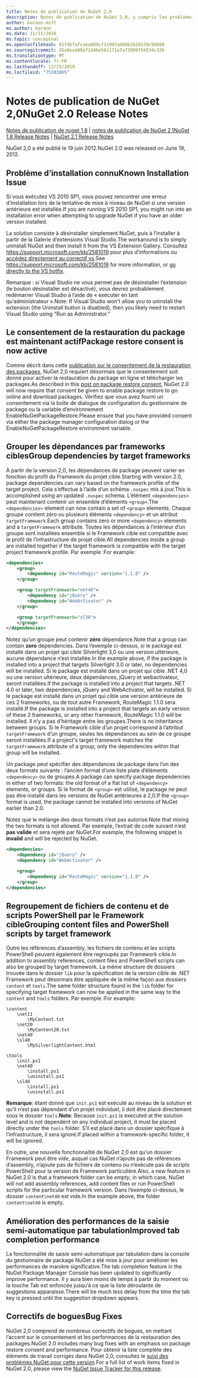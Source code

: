 ```yaml
---
title: Notes de publication de NuGet 2,0
description: Notes de publication de NuGet 2,0, y compris les problèmes connus, les correctifs de bogues, les fonctionnalités ajoutées et DCR.
author: karann-msft
ms.author: karann
ms.date: 11/11/2016
ms.topic: conceptual
ms.openlocfilehash: 01fdbfafcaea009cf119dfa880b2b16539c9b088
ms.sourcegitcommit: 26a8eae00af2d4be581171e7a73009f94534c336
ms.translationtype: MT
ms.contentlocale: fr-FR
ms.lasthandoff: 12/25/2019
ms.locfileid: "75383065"
---
```

# <a name="nuget-20-release-notes"></a><span data-ttu-id="52f1a-103">Notes de publication de NuGet 2,0</span><span class="sxs-lookup"><span data-stu-id="52f1a-103">NuGet 2.0 Release Notes</span></span>

<span data-ttu-id="52f1a-104">[Notes de publication de nuget 1,8](../release-notes/nuget-1.8.md) | [notes de publication de NuGet 2,1](../release-notes/nuget-2.1.md)</span><span class="sxs-lookup"><span data-stu-id="52f1a-104">[NuGet 1.8 Release Notes](../release-notes/nuget-1.8.md) | [NuGet 2.1 Release Notes](../release-notes/nuget-2.1.md)</span></span>

<span data-ttu-id="52f1a-105">NuGet 2,0 a été publié le 19 juin 2012.</span><span class="sxs-lookup"><span data-stu-id="52f1a-105">NuGet 2.0 was released on June 19, 2012.</span></span>

## <a name="known-installation-issue"></a><span data-ttu-id="52f1a-106">Problème d’installation connu</span><span class="sxs-lookup"><span data-stu-id="52f1a-106">Known Installation Issue</span></span>
<span data-ttu-id="52f1a-107">Si vous exécutez VS 2010 SP1, vous pouvez rencontrer une erreur d’installation lors de la tentative de mise à niveau de NuGet si une version antérieure est installée.</span><span class="sxs-lookup"><span data-stu-id="52f1a-107">If you are running VS 2010 SP1, you might run into an installation error when attempting to upgrade NuGet if you have an older version installed.</span></span>

<span data-ttu-id="52f1a-108">La solution consiste à désinstaller simplement NuGet, puis à l’installer à partir de la Galerie d’extensions Visual Studio.</span><span class="sxs-lookup"><span data-stu-id="52f1a-108">The workaround is to simply uninstall NuGet and then install it from the VS Extension Gallery.</span></span>  <span data-ttu-id="52f1a-109">Consultez <https://support.microsoft.com/kb/2581019> pour plus d’informations ou [accédez directement au correctif vs](http://bit.ly/vsixcertfix).</span><span class="sxs-lookup"><span data-stu-id="52f1a-109">See <https://support.microsoft.com/kb/2581019> for more information, or [go directly to the VS hotfix](http://bit.ly/vsixcertfix).</span></span>

<span data-ttu-id="52f1a-110">Remarque : si Visual Studio ne vous permet pas de désinstaller l’extension (le bouton désinstaller est désactivé), vous devrez probablement redémarrer Visual Studio à l’aide de « exécuter en tant qu’administrateur ».</span><span class="sxs-lookup"><span data-stu-id="52f1a-110">Note: If Visual Studio won't allow you to uninstall the extension (the Uninstall button is disabled), then you likely need to restart Visual Studio using "Run as Administrator."</span></span>

## <a name="package-restore-consent-is-now-active"></a><span data-ttu-id="52f1a-111">Le consentement de la restauration du package est maintenant actif</span><span class="sxs-lookup"><span data-stu-id="52f1a-111">Package restore consent is now active</span></span>

<span data-ttu-id="52f1a-112">Comme décrit dans cette [publication sur le consentement de la restauration des packages](http://blog.nuget.org/20120518/package-restore-and-consent.html), NuGet 2,0 requiert désormais que le consentement soit donné pour activer la restauration du package en ligne et télécharger les packages.</span><span class="sxs-lookup"><span data-stu-id="52f1a-112">As described in this [post on package restore consent](http://blog.nuget.org/20120518/package-restore-and-consent.html), NuGet 2.0 will now require that consent be given to enable package restore to go online and download packages.</span></span> <span data-ttu-id="52f1a-113">Vérifiez que vous avez fourni un consentement via la boîte de dialogue de configuration du gestionnaire de package ou la variable d’environnement EnableNuGetPackageRestore.</span><span class="sxs-lookup"><span data-stu-id="52f1a-113">Please ensure that you have provided consent via either the package manager configuration dialog or the EnableNuGetPackageRestore environment variable.</span></span>

## <a name="group-dependencies-by-target-frameworks"></a><span data-ttu-id="52f1a-114">Grouper les dépendances par frameworks cibles</span><span class="sxs-lookup"><span data-stu-id="52f1a-114">Group dependencies by target frameworks</span></span>

<span data-ttu-id="52f1a-115">À partir de la version 2,0, les dépendances de package peuvent varier en fonction du profil du Framework du projet cible.</span><span class="sxs-lookup"><span data-stu-id="52f1a-115">Starting with version 2.0, package dependencies can vary based on the framework profile of the target project.</span></span> <span data-ttu-id="52f1a-116">Cela s’effectue à l’aide d’un schéma `.nuspec` mis à jour.</span><span class="sxs-lookup"><span data-stu-id="52f1a-116">This is accomplished using an updated `.nuspec` schema.</span></span> <span data-ttu-id="52f1a-117">L’élément `<dependencies>` peut maintenant contenir un ensemble d’éléments `<group>`.</span><span class="sxs-lookup"><span data-stu-id="52f1a-117">The `<dependencies>` element can now contain a set of `<group>` elements.</span></span> <span data-ttu-id="52f1a-118">Chaque groupe contient zéro ou plusieurs éléments `<dependency>` et un attribut `targetFramework`.</span><span class="sxs-lookup"><span data-stu-id="52f1a-118">Each group contains zero or more `<dependency>` elements and a `targetFramework` attribute.</span></span> <span data-ttu-id="52f1a-119">Toutes les dépendances à l’intérieur d’un groupe sont installées ensemble si le Framework cible est compatible avec le profil de l’infrastructure de projet cible.</span><span class="sxs-lookup"><span data-stu-id="52f1a-119">All dependencies inside a group are installed together if the target framework is compatible with the target project framework profile.</span></span> <span data-ttu-id="52f1a-120">Par exemple :</span><span class="sxs-lookup"><span data-stu-id="52f1a-120">For example:</span></span>

```xml
<dependencies>
    <group>
        <dependency id="RouteMagic" version="1.1.0" />
    </group>

    <group targetFramework="net40">
        <dependency id="jQuery" />
        <dependency id="WebActivator" />
    </group>

    <group targetFramework="sl30">
    </group>
</dependencies>
```

<span data-ttu-id="52f1a-121">Notez qu’un groupe peut contenir **zéro** dépendance.</span><span class="sxs-lookup"><span data-stu-id="52f1a-121">Note that a group can contain **zero** dependencies.</span></span> <span data-ttu-id="52f1a-122">Dans l’exemple ci-dessus, si le package est installé dans un projet qui cible Silverlight 3,0 ou une version ultérieure, aucune dépendance n’est installée.</span><span class="sxs-lookup"><span data-stu-id="52f1a-122">In the example above, if the package is installed into a project that targets Silverlight 3.0 or later, no dependencies will be installed.</span></span> <span data-ttu-id="52f1a-123">Si le package est installé dans un projet qui cible .NET 4,0 ou une version ultérieure, deux dépendances, jQuery et webactivateur, seront installées.</span><span class="sxs-lookup"><span data-stu-id="52f1a-123">If the package is installed into a project that targets .NET 4.0 or later, two dependencies, jQuery and WebActivator, will be installed.</span></span>  <span data-ttu-id="52f1a-124">Si le package est installé dans un projet qui cible une version antérieure de ces 2 frameworks, ou de tout autre Framework, RouteMagic 1.1.0 sera installé.</span><span class="sxs-lookup"><span data-stu-id="52f1a-124">If the package is installed into a project that targets an early version of these 2 frameworks, or any other framework, RouteMagic 1.1.0 will be installed.</span></span> <span data-ttu-id="52f1a-125">Il n’y a pas d’héritage entre les groupes.</span><span class="sxs-lookup"><span data-stu-id="52f1a-125">There is no inheritance between groups.</span></span> <span data-ttu-id="52f1a-126">Si le Framework cible d’un projet correspond à l’attribut `targetFramework` d’un groupe, seules les dépendances au sein de ce groupe seront installées.</span><span class="sxs-lookup"><span data-stu-id="52f1a-126">If a project's target framework matches the `targetFramework` attribute of a group, only the dependencies within that group will be installed.</span></span>

<span data-ttu-id="52f1a-127">Un package peut spécifier des dépendances de package dans l’un des deux formats suivants : l’ancien format d’une liste plate d’éléments `<dependency>` ou de groupes.</span><span class="sxs-lookup"><span data-stu-id="52f1a-127">A package can specify package dependencies in either of two formats: the old format of a flat list of `<dependency>` elements, or groups.</span></span> <span data-ttu-id="52f1a-128">Si le format de `<group>` est utilisé, le package ne peut pas être installé dans les versions de NuGet antérieures à 2,0.</span><span class="sxs-lookup"><span data-stu-id="52f1a-128">If the `<group>` format is used, the package cannot be installed into versions of NuGet earlier than 2.0.</span></span>

<span data-ttu-id="52f1a-129">Notez que le mélange des deux formats n’est pas autorisé.</span><span class="sxs-lookup"><span data-stu-id="52f1a-129">Note that mixing the two formats is not allowed.</span></span> <span data-ttu-id="52f1a-130">Par exemple, l’extrait de code suivant n’est **pas valide** et sera rejeté par NuGet.</span><span class="sxs-lookup"><span data-stu-id="52f1a-130">For example, the following snippet is **invalid** and will be rejected by NuGet.</span></span>

```xml
<dependencies>
    <dependency id="jQuery" />
    <dependency id="WebActivator" />

    <group>
        <dependency id="RouteMagic" version="1.1.0" />
    </group>
</dependencies>
```

## <a name="grouping-content-files-and-powershell-scripts-by-target-framework"></a><span data-ttu-id="52f1a-131">Regroupement de fichiers de contenu et de scripts PowerShell par le Framework cible</span><span class="sxs-lookup"><span data-stu-id="52f1a-131">Grouping content files and PowerShell scripts by target framework</span></span>

<span data-ttu-id="52f1a-132">Outre les références d’assembly, les fichiers de contenu et les scripts PowerShell peuvent également être regroupés par Framework cible.</span><span class="sxs-lookup"><span data-stu-id="52f1a-132">In addition to assembly references, content files and PowerShell scripts can also be grouped by target framework.</span></span> <span data-ttu-id="52f1a-133">La même structure de dossiers trouvée dans le dossier `lib` pour la spécification de la version cible de .NET Framework peut désormais être appliquée de la même façon aux dossiers `content` et `tools`.</span><span class="sxs-lookup"><span data-stu-id="52f1a-133">The same folder structure found in the `lib` folder for specifying target framework can  now be applied in the same way to the `content` and `tools` folders.</span></span> <span data-ttu-id="52f1a-134">Par exemple :</span><span class="sxs-lookup"><span data-stu-id="52f1a-134">For example:</span></span>

    \content
        \net11
            \MyContent.txt
        \net20
            \MyContent20.txt
        \net40
        \sl40
            \MySilverlightContent.html

    \tools
        \init.ps1
        \net40
            \install.ps1
            \uninstall.ps1
        \sl40
            \install.ps1
            \uninstall.ps1

<span data-ttu-id="52f1a-135">**Remarque**: étant donné que `init.ps1` est exécuté au niveau de la solution et qu’il n’est pas dépendant d’un projet individuel, il doit être placé directement sous le dossier `tools`.</span><span class="sxs-lookup"><span data-stu-id="52f1a-135">**Note**: Because `init.ps1` is executed at the solution level and is not dependent on any individual project, it must be placed directly under the `tools` folder.</span></span> <span data-ttu-id="52f1a-136">S’il est placé dans un dossier spécifique à l’infrastructure, il sera ignoré.</span><span class="sxs-lookup"><span data-stu-id="52f1a-136">If placed within a framework-specific folder, it will be ignored.</span></span>

<span data-ttu-id="52f1a-137">En outre, une nouvelle fonctionnalité de NuGet 2,0 est qu’un dossier Framework peut être *vide*, auquel cas NuGet n’ajoute pas de références d’assembly, n’ajoute pas de fichiers de contenu ou n’exécute pas de scripts PowerShell pour la version de Framework particulière.</span><span class="sxs-lookup"><span data-stu-id="52f1a-137">Also, a new feature in NuGet 2.0 is that a framework folder can be *empty*, in which case, NuGet will not add assembly references, add content files or run  PowerShell scripts for the particular framework version.</span></span> <span data-ttu-id="52f1a-138">Dans l’exemple ci-dessus, le dossier `content\net40` est vide.</span><span class="sxs-lookup"><span data-stu-id="52f1a-138">In the example above, the folder `content\net40` is empty.</span></span>

## <a name="improved-tab-completion-performance"></a><span data-ttu-id="52f1a-139">Amélioration des performances de la saisie semi-automatique par tabulation</span><span class="sxs-lookup"><span data-stu-id="52f1a-139">Improved tab completion performance</span></span>
<span data-ttu-id="52f1a-140">La fonctionnalité de saisie semi-automatique par tabulation dans la console du gestionnaire de package NuGet a été mise à jour pour améliorer les performances de manière significative.</span><span class="sxs-lookup"><span data-stu-id="52f1a-140">The tab completion feature in the NuGet Package Manager Console has been updated to significantly improve performance.</span></span> <span data-ttu-id="52f1a-141">Il y aura bien moins de temps à partir du moment où la touche Tab est enfoncée jusqu’à ce que la liste déroulante de suggestions apparaisse.</span><span class="sxs-lookup"><span data-stu-id="52f1a-141">There will be much less delay from the time the tab key is pressed until the suggestion dropdown appears.</span></span>

## <a name="bug-fixes"></a><span data-ttu-id="52f1a-142">Correctifs de bogues</span><span class="sxs-lookup"><span data-stu-id="52f1a-142">Bug Fixes</span></span>
<span data-ttu-id="52f1a-143">NuGet 2,0 comprend de nombreux correctifs de bogues, en mettant l’accent sur le consentement et les performances de la restauration des packages.</span><span class="sxs-lookup"><span data-stu-id="52f1a-143">NuGet 2.0 includes many bug fixes with an emphasis on package restore consent and performance.</span></span>
<span data-ttu-id="52f1a-144">Pour obtenir la liste complète des éléments de travail corrigés dans NuGet 2,0, consultez le [suivi des problèmes NuGet pour cette version](http://nuget.codeplex.com/workitem/list/advanced?keyword=&status=Closed&type=All&priority=All&release=NuGet%202.0&assignedTo=All&component=All&sortField=Votes&sortDirection=Descending&page=0).</span><span class="sxs-lookup"><span data-stu-id="52f1a-144">For a full list of work items fixed in NuGet 2.0, please view the [NuGet Issue Tracker for this release](http://nuget.codeplex.com/workitem/list/advanced?keyword=&status=Closed&type=All&priority=All&release=NuGet%202.0&assignedTo=All&component=All&sortField=Votes&sortDirection=Descending&page=0).</span></span>

